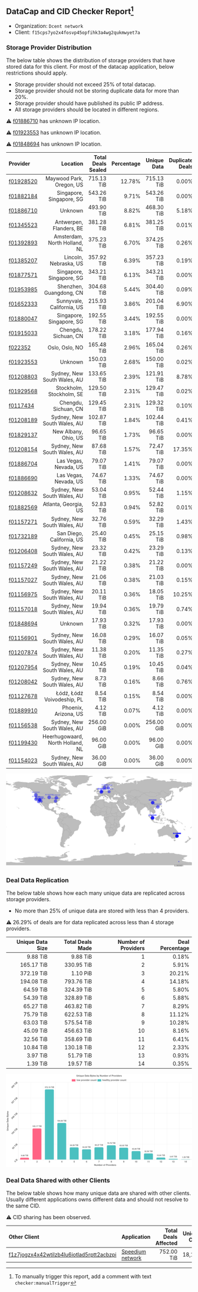 ## DataCap and CID Checker Report[^1]
 - Organization: `Dcent network`
 - Client: `f15cps7yo2x4fosvp45opfihk3a4wg2qukmwyet7a`
### Storage Provider Distribution
The below table shows the distribution of storage providers that have stored data for this client.
For most of the datacap application, below restrictions should apply.
 - Storage provider should not exceed 25% of total datacap.
 - Storage provider should not be storing duplicate data for more than 20%.
 - Storage provider should have published its public IP address.
 - All storage providers should be located in different regions.

⚠️ [f01886710](https://filfox.info/en/address/f01886710) has unknown IP location.

⚠️ [f01923553](https://filfox.info/en/address/f01923553) has unknown IP location.

⚠️ [f01848694](https://filfox.info/en/address/f01848694) has unknown IP location.

| Provider                                              |                         Location | Total Deals Sealed | Percentage | Unique Data | Duplicate Deals |
| :---------------------------------------------------- | -------------------------------: | -----------------: | ---------: | ----------: | --------------: |
| [f01928520](https://filfox.info/en/address/f01928520) |         Maywood Park, Oregon, US |         715.13 TiB |     12.78% |  715.13 TiB |           0.00% |
| [f01882184](https://filfox.info/en/address/f01882184) |         Singapore, Singapore, SG |         543.26 TiB |      9.71% |  543.26 TiB |           0.00% |
| [f01886710](https://filfox.info/en/address/f01886710) |                          Unknown |         493.90 TiB |      8.82% |  468.30 TiB |           5.18% |
| [f01345523](https://filfox.info/en/address/f01345523) |          Antwerpen, Flanders, BE |         381.28 TiB |      6.81% |  381.25 TiB |           0.01% |
| [f01392893](https://filfox.info/en/address/f01392893) |     Amsterdam, North Holland, NL |         375.23 TiB |      6.70% |  374.25 TiB |           0.26% |
| [f01385207](https://filfox.info/en/address/f01385207) |            Lincoln, Nebraska, US |         357.92 TiB |      6.39% |  357.23 TiB |           0.19% |
| [f01877571](https://filfox.info/en/address/f01877571) |         Singapore, Singapore, SG |         343.21 TiB |      6.13% |  343.21 TiB |           0.00% |
| [f01953985](https://filfox.info/en/address/f01953985) |          Shenzhen, Guangdong, CN |         304.68 TiB |      5.44% |  304.40 TiB |           0.09% |
| [f01652333](https://filfox.info/en/address/f01652333) |        Sunnyvale, California, US |         215.93 TiB |      3.86% |  201.04 TiB |           6.90% |
| [f01880047](https://filfox.info/en/address/f01880047) |         Singapore, Singapore, SG |         192.55 TiB |      3.44% |  192.55 TiB |           0.00% |
| [f01915033](https://filfox.info/en/address/f01915033) |             Chengdu, Sichuan, CN |         178.22 TiB |      3.18% |  177.94 TiB |           0.16% |
| [f022352](https://filfox.info/en/address/f022352)     |                   Oslo, Oslo, NO |         165.48 TiB |      2.96% |  165.04 TiB |           0.26% |
| [f01923553](https://filfox.info/en/address/f01923553) |                          Unknown |         150.03 TiB |      2.68% |  150.00 TiB |           0.02% |
| [f01208803](https://filfox.info/en/address/f01208803) |      Sydney, New South Wales, AU |         133.65 TiB |      2.39% |  121.91 TiB |           8.78% |
| [f01929568](https://filfox.info/en/address/f01929568) |         Stockholm, Stockholm, SE |         129.50 TiB |      2.31% |  129.47 TiB |           0.02% |
| [f0117434](https://filfox.info/en/address/f0117434)   |             Chengdu, Sichuan, CN |         129.45 TiB |      2.31% |  129.32 TiB |           0.10% |
| [f01208189](https://filfox.info/en/address/f01208189) |      Sydney, New South Wales, AU |         102.87 TiB |      1.84% |  102.44 TiB |           0.41% |
| [f01829137](https://filfox.info/en/address/f01829137) |             New Albany, Ohio, US |          96.65 TiB |      1.73% |   96.65 TiB |           0.00% |
| [f01208154](https://filfox.info/en/address/f01208154) |      Sydney, New South Wales, AU |          87.68 TiB |      1.57% |   72.47 TiB |          17.35% |
| [f01886704](https://filfox.info/en/address/f01886704) |            Las Vegas, Nevada, US |          79.07 TiB |      1.41% |   79.07 TiB |           0.00% |
| [f01886690](https://filfox.info/en/address/f01886690) |            Las Vegas, Nevada, US |          74.67 TiB |      1.33% |   74.67 TiB |           0.00% |
| [f01208632](https://filfox.info/en/address/f01208632) |      Sydney, New South Wales, AU |          53.04 TiB |      0.95% |   52.44 TiB |           1.15% |
| [f01882569](https://filfox.info/en/address/f01882569) |             Atlanta, Georgia, US |          52.83 TiB |      0.94% |   52.82 TiB |           0.01% |
| [f01157271](https://filfox.info/en/address/f01157271) |      Sydney, New South Wales, AU |          32.76 TiB |      0.59% |   32.29 TiB |           1.43% |
| [f01732189](https://filfox.info/en/address/f01732189) |        San Diego, California, US |          25.40 TiB |      0.45% |   25.15 TiB |           0.98% |
| [f01206408](https://filfox.info/en/address/f01206408) |      Sydney, New South Wales, AU |          23.32 TiB |      0.42% |   23.29 TiB |           0.13% |
| [f01157249](https://filfox.info/en/address/f01157249) |      Sydney, New South Wales, AU |          21.22 TiB |      0.38% |   21.22 TiB |           0.00% |
| [f01157027](https://filfox.info/en/address/f01157027) |      Sydney, New South Wales, AU |          21.06 TiB |      0.38% |   21.03 TiB |           0.15% |
| [f01156975](https://filfox.info/en/address/f01156975) |      Sydney, New South Wales, AU |          20.11 TiB |      0.36% |   18.05 TiB |          10.25% |
| [f01157018](https://filfox.info/en/address/f01157018) |      Sydney, New South Wales, AU |          19.94 TiB |      0.36% |   19.79 TiB |           0.74% |
| [f01848694](https://filfox.info/en/address/f01848694) |                          Unknown |          17.93 TiB |      0.32% |   17.93 TiB |           0.00% |
| [f01156901](https://filfox.info/en/address/f01156901) |      Sydney, New South Wales, AU |          16.08 TiB |      0.29% |   16.07 TiB |           0.05% |
| [f01207874](https://filfox.info/en/address/f01207874) |      Sydney, New South Wales, AU |          11.38 TiB |      0.20% |   11.35 TiB |           0.27% |
| [f01207954](https://filfox.info/en/address/f01207954) |      Sydney, New South Wales, AU |          10.45 TiB |      0.19% |   10.45 TiB |           0.04% |
| [f01208042](https://filfox.info/en/address/f01208042) |      Sydney, New South Wales, AU |           8.73 TiB |      0.16% |    8.66 TiB |           0.76% |
| [f01127678](https://filfox.info/en/address/f01127678) |       Łódź, Łódź Voivodeship, PL |           8.54 TiB |      0.15% |    8.54 TiB |           0.00% |
| [f01889910](https://filfox.info/en/address/f01889910) |             Phoenix, Arizona, US |           4.12 TiB |      0.07% |    4.12 TiB |           0.00% |
| [f01156538](https://filfox.info/en/address/f01156538) |      Sydney, New South Wales, AU |         256.00 GiB |      0.00% |  256.00 GiB |           0.00% |
| [f01199430](https://filfox.info/en/address/f01199430) | Heerhugowaard, North Holland, NL |          96.00 GiB |      0.00% |   96.00 GiB |           0.00% |
| [f01154023](https://filfox.info/en/address/f01154023) |      Sydney, New South Wales, AU |          36.00 GiB |      0.00% |   36.00 GiB |           0.00% |

![Provider Distribution](https://raw.githubusercontent.com/data-preservation-programs/filplus-checker-assets/main/filecoin-project/filecoin-plus-large-datasets/issues/348/1671009089249.png)
### Deal Data Replication
The below table shows how each many unique data are replicated across storage providers.
- No more than 25% of unique data are stored with less than 4 providers.

⚠️ 26.29% of deals are for data replicated across less than 4 storage providers.

| Unique Data Size | Total Deals Made | Number of Providers | Deal Percentage |
| ---------------: | ---------------: | ------------------: | --------------: |
|         9.88 TiB |         9.88 TiB |                   1 |           0.18% |
|       165.17 TiB |       330.95 TiB |                   2 |           5.91% |
|       372.19 TiB |         1.10 PiB |                   3 |          20.21% |
|       194.08 TiB |       793.76 TiB |                   4 |          14.18% |
|        64.59 TiB |       324.39 TiB |                   5 |           5.80% |
|        54.39 TiB |       328.89 TiB |                   6 |           5.88% |
|        65.27 TiB |       463.82 TiB |                   7 |           8.29% |
|        75.79 TiB |       622.53 TiB |                   8 |          11.12% |
|        63.03 TiB |       575.54 TiB |                   9 |          10.28% |
|        45.09 TiB |       456.63 TiB |                  10 |           8.16% |
|        32.56 TiB |       358.69 TiB |                  11 |           6.41% |
|        10.84 TiB |       130.18 TiB |                  12 |           2.33% |
|         3.97 TiB |        51.79 TiB |                  13 |           0.93% |
|         1.39 TiB |        19.57 TiB |                  14 |           0.35% |

![Replication Distribution](https://raw.githubusercontent.com/data-preservation-programs/filplus-checker-assets/main/filecoin-project/filecoin-plus-large-datasets/issues/348/1671009090026.png)
### Deal Data Shared with other Clients
The below table shows how many unique data are shared with other clients.
Usually different applications owns different data and should not resolve to the same CID.

⚠️ CID sharing has been observed.

| Other Client                                                                                                          | Application                                                                                     | Total Deals Affected | Unique CIDs |        Verifier |
| :-------------------------------------------------------------------------------------------------------------------- | :---------------------------------------------------------------------------------------------- | -------------------: | ----------: | --------------: |
| [f1z7jogzx4x42wtilzb4lu6iotlad5rptt2acbzpi](https://filfox.info/en/address/f1z7jogzx4x42wtilzb4lu6iotlad5rptt2acbzpi) | [Speedium network](https://github.com/filecoin-project/filecoin-plus-large-datasets/issues/339) |           752.00 TiB |      18,148 | LDN v3 multisig |

[^1]: To manually trigger this report, add a comment with text `checker:manualTrigger`
